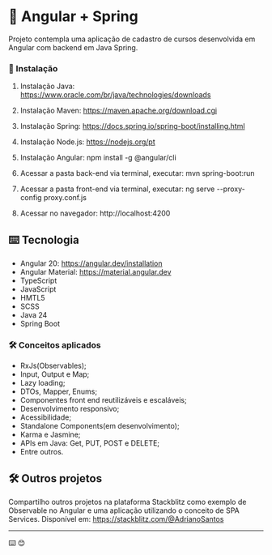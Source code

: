 # 🚀 Angular + Spring

Projeto contempla uma aplicação de cadastro de cursos desenvolvida em Angular com backend em Java Spring.

### 🔧 Instalação

1) Instalação Java:
https://www.oracle.com/br/java/technologies/downloads

2) Instalação Maven:
https://maven.apache.org/download.cgi

3) Instalação Spring:
https://docs.spring.io/spring-boot/installing.html

4) Instalação Node.js:
https://nodejs.org/pt

5) Instalação Angular:
npm install -g @angular/cli

6) Acessar a pasta back-end via terminal, executar:
mvn spring-boot:run

7) Acessar a pasta front-end via terminal, executar:
ng serve --proxy-config proxy.conf.js

8) Acessar no navegador: http://localhost:4200

## ⌨️ Tecnologia

- Angular 20: https://angular.dev/installation
- Angular Material: https://material.angular.dev
- TypeScript
- JavaScript
- HMTL5
- SCSS
- Java 24
- Spring Boot

### 🛠️ Conceitos aplicados
- RxJs(Observables);
- Input, Output e Map;
- Lazy loading;
- DTOs, Mapper, Enums;
- Componentes front end reutilizáveis e escaláveis;
- Desenvolvimento responsivo;
- Acessibilidade;
- Standalone Components(em desenvolvimento);
- Karma e Jasmine;
- APIs em Java: Get, PUT, POST e DELETE;
- Entre outros.

## 🛠️ Outros projetos

Compartilho outros projetos na plataforma Stackblitz como exemplo de Observable no Angular e uma aplicação utilizando o conceito de SPA Services.
Disponível em: https://stackblitz.com/@AdrianoSantos

---
⌨️ 😊

